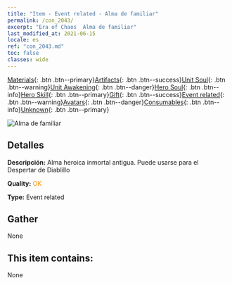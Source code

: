 ```yaml
---
title: "Item - Event related - Alma de familiar"
permalink: /con_2043/
excerpt: "Era of Chaos  Alma de familiar"
last_modified_at: 2021-06-15
locale: es
ref: "con_2043.md"
toc: false
classes: wide
---
```

 [Materials](/ItemsES/){: .btn .btn--primary}[Artifacts](/ItemsES/Artifacts/){: .btn .btn--success}[Unit Soul](/ItemsES/UnitSoul/){: .btn .btn--warning}[Unit Awakening](/ItemsES/UnitAwakening/){: .btn .btn--danger}[Hero Soul](/ItemsES/HeroSoul/){: .btn .btn--info}[Hero Skill](/ItemsES/HeroSkill/){: .btn .btn--primary}[Gift](/ItemsES/Gift/){: .btn .btn--success}[Event related](/ItemsES/Events/){: .btn .btn--warning}[Avatars](/ItemsES/Avatars/){: .btn .btn--danger}[Consumables](/ItemsES/Consumables/){: .btn .btn--info}[Unknown](/ItemsES/Unknown/){: .btn .btn--primary}

 ![Alma de familiar](/images/t/juexing_501.png)

## Detalles
 **Descripción:** Alma heroica inmortal antigua. Puede usarse para el Despertar de Diablillo

 **Quality:** <span style="color: #FF8C00">OK</span>

 **Type:** Event related

## Gather

  None

## This item contains:

  None

